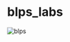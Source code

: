 # blps_labs
![blps](https://github.com/Ja1rman/blps_labs/assets/49319500/d8305f20-a2e4-4e39-a552-3f6a8836842c)
